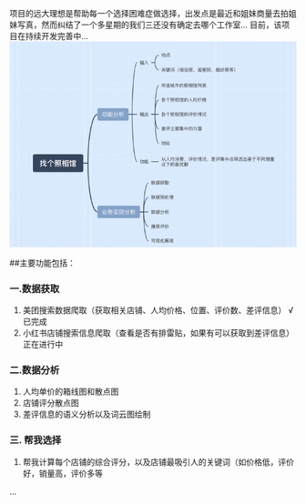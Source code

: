 项目的远大理想是帮助每一个选择困难症做选择，出发点是最近和姐妹商量去拍姐妹写真，然而纠结了一个多星期的我们三还没有确定去哪个工作室...
目前，该项目在持续开发完善中...
![img.png](img.png)

##主要功能包括：
### 一.数据获取
1. 美团搜索数据爬取（获取相关店铺、人均价格、位置、评价数、差评信息） √已完成
2. 小红书店铺搜索信息爬取（查看是否有排雷贴，如果有可以获取到差评信息） 正在进行中
### 二.数据分析
1. 人均单价的箱线图和散点图
2. 店铺评分散点图
3. 差评信息的语义分析以及词云图绘制
### 三. 帮我选择
1. 帮我计算每个店铺的综合评分，以及店铺最吸引人的关键词（如价格低，评价好，销量高，评价多等

...
